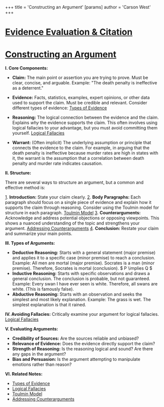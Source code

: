 +++
 title = 'Constructing an Argument'
[params]
	author = 'Carson West'
+++
# [Evidence Evaluation & Citation](./../evidence-evaluation-&-citation/)
# [Constructing an Argument](./../constructing-an-argument/)

**I. Core Components:**

* **Claim:** The main point or assertion you are trying to prove.  Must be clear, concise, and arguable.  Example:  "The death penalty is ineffective as a deterrent."

* **Evidence:**  Facts, statistics, examples, expert opinions, or other data used to support the claim.  Must be credible and relevant.  Consider different types of evidence: [Types of Evidence](./../types-of-evidence/)

* **Reasoning:** The logical connection between the evidence and the claim. Explains *why* the evidence supports the claim. This often involves using logical fallacies to your advantage,  but you must avoid committing them yourself. [Logical Fallacies](./../logical-fallacies/)

* **Warrant:** (Often implicit) The underlying assumption or principle that connects the evidence to the claim.  For example, in arguing that the death penalty is ineffective because murder rates are high in states with it, the warrant is the assumption that a correlation between death penalty and murder rate indicates causation.

**II. Structure:**

There are several ways to structure an argument, but a common and effective method is:

[1](./../1/). **Introduction:** State your claim clearly.
[2](./../2/). **Body Paragraphs:** Each paragraph should focus on a single piece of evidence and explain how it supports the claim through reasoning.  Consider using the Toulmin model for structure in each paragraph.  [Toulmin Model](./../toulmin-model/)
[3](./../3/). **Counterarguments:** Acknowledge and address potential objections or opposing viewpoints.  This shows a nuanced understanding of the topic and strengthens your argument. [Addressing Counterarguments](./../addressing-counterarguments/)
[4](./../4/). **Conclusion:** Restate your claim and summarize your main points.

**III.  Types of Arguments:**

* **Deductive Reasoning:**  Starts with a general statement (major premise) and applies it to a specific case (minor premise) to reach a conclusion.  Example: All men are mortal (major premise). Socrates is a man (minor premise). Therefore, Socrates is mortal (conclusion).  $ P \implies Q $ 
* **Inductive Reasoning:** Starts with specific observations and draws a general conclusion.  The conclusion is probable, but not guaranteed.  Example: Every swan I have ever seen is white. Therefore, all swans are white. (This is famously false).
* **Abductive Reasoning:**  Starts with an observation and seeks the simplest and most likely explanation.  Example: The grass is wet.  The simplest explanation is that it rained.

**IV.  Avoiding Fallacies:**  Critically examine your argument for logical fallacies.  [Logical Fallacies](./../logical-fallacies/)


**V.  Evaluating Arguments:**

* **Credibility of Sources:** Are the sources reliable and unbiased?
* **Relevance of Evidence:** Does the evidence directly support the claim?
* **Strength of Reasoning:** Is the reasoning logical and sound?  Are there any gaps in the argument?
* **Bias and Persuasion:**  Is the argument attempting to manipulate emotions rather than reason?


**VI.  Related Notes:**

* [Types of Evidence](./../types-of-evidence/)
* [Logical Fallacies](./../logical-fallacies/)
* [Toulmin Model](./../toulmin-model/)
* [Addressing Counterarguments](./../addressing-counterarguments/)

